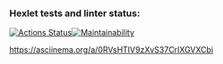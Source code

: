 ### Hexlet tests and linter status:
[![Actions Status](https://github.com/AnnaMozulko/frontend-project-44/workflows/hexlet-check/badge.svg)](https://github.com/AnnaMozulko/frontend-project-44/actions)[![Maintainability](https://api.codeclimate.com/v1/badges/1344ab912b54e6f66cc8/maintainability)](https://codeclimate.com/github/AnnaMozulko/frontend-project-44/maintainability)

https://asciinema.org/a/0RVsHTIV9zXvS37CrIXGVXCbi
